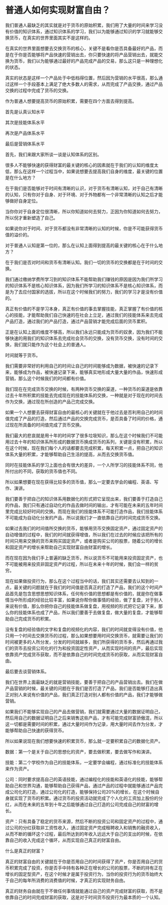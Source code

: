 # 普通人如何实现财富自由？

我们普通人最缺乏的其实就是对于货币的原始积累，我们用了大量的时间来学习没有价值的知识体系，通过知识体系的学习，我们以为能够通过知识的学习就能够交换货币，在真实的世界里面其实不是这样的。

在真实的世界里面想要去交换货币的核心，关键不是看你是否具备最好的产品，而是在于你是否能够将产品快速的营销出去，你只要快速的将产品营销出去，就能交换为货币，我们以为能够通过最好的产品完成产品的交易，那么这只是一种理想化的状态。

真实的状态是这样一个产品处于中低档得位置，然后因为营销的水平很高，那么通过这样一个手段基本上满足了绝大多数人的需求，从而完成了产品交换，通过产品交换的过程中完成了货币的交换。

作为普通人想要提高货币的原始积累，需要在四个方面去得到提高。

首先是认真认知水平

其次是技能体系水平

再次是产品体系水平

最后是营销体系水平

首先，我们来跟大家所谈一谈是认知体系的区别。

很多人不能够快速的获得财富的最关键的核心的因素就在于我们的认知的维度太低，那么在这样一个过程当中，如果说想要去提高我们自身的维度，最关键的位置是在什么地方？

在于我们是否能够对于时间有清晰的认识，对于货币有清晰认知，对于自己有清晰的认知，只有你对于自身、对于环境、对于外物都有一个非常清晰的认知之后才能够做好自身定位。

当你你对于自身定位很清晰，所以你知道如何去努力，正因为你知道如何去努力，所以倪才重新塑造了自己。

如果说你对于时间、对于货币都没有非常清晰的认知的时候，你是不可能获得货币值的溢价的。

对于普通人认知是第一位的，那么在认知上面得到提高的最关键的核心在于什么地方？

在于我们是否对时间和货币有清晰认知。我们一切的货币的交换都是在于时间的交换。

我们通过缴纳学费所学习到的知识体系不能帮助我们赚钱的原因是因为我们所学习的知识体系不是核心知识体系，因为我们所学习的知识体系不是核心知识体系，而是为了去应付国家的选拔，所以在这个时候我们的努力，我们的学习才是没有价值的。

真正有价值的不是学习本身，真正有价值的事去掌握技能，真正掌握了有价值的核心的技能，才能帮助我们自己快速的在社会上立足，通过我们的技能体系来去完成产品打造，通过我们的产品打造，通过产品营销才能完成后面的货币累积。

正是在认知上面的维度不够高，所以我们永远只能成为货币的奴隶，因为我们不能够快速的用我们的知识体系去完成社会货币的交换，没有货币交换，没有时间的交换，我们就只能作为这个社会上的普通人。

时间就等于货币。

我们需要非常好的利用自己的时间让自己的时间能够成为数据，被快速的记录下来，能够成为作品，被快速记录下来，能够真实地形成大量大量的作品，快速形成营销，那么这个时候我们的时间都有价值。

我们现在在完成货币交换的时候，有两种货币交换的渠道，一种货币的渠道是依靠过去十年所积累的技能去完成现在的技能体系的交换，一种就是对于现在的时间去作为交换，通过现在所创造的产品己完成交换。

如果一个人想要去获得财富自由的最核心的关键就在于他过去是否利用自己的时间值完成了产品的打造，然后通过产品的交换完成货币，是否具备了时间的价格，通过现在所具备的时间值完成了货币交换。

我们最大的悲哀就是用十年的时间学了很多垃圾知识，那么在这个时候我们不可能用过去十年的知识体系所形成的数据货币换成货币的系列，关键是没有积累，所以在这个时候，现在我们每个人的话都要去完成积累，每天积累一点，把自己的知识体系大量的积累，才能够帮助自己生活的提高，从而去交换货币值。

同时在技能体系的学习上面也会有很大的差异，一个人所学习的技能体系不同，他所付出的不同，获取的货币值也不同。

所以如果想要在现在获得比较多的货币值，那么一定要去学会的编程、英语、写作、演讲。

我们要善于把自己的知识体系用数据化的形式把它呈现出来，我们要善于打造自己的作品，我们只有通过自动化的作品去做时间的输出，才有可能在未来的五年时间里完成比较好时间的交换。而现在我们的技能体系不可能打造作品，我们技能体系不可能成为自动化分发的产品，所以说我们才一直依靠自己的时间完成货币交换。

如果过去我们的时间值所交换的货币，能够用货币交换固定资产，通过固定资产的自动增值的过程中，我们的时间就获得增值，所以我们在过去的时候应该把所有的时间只用来交换的货币来购买固定资产，或者是购买公司的股票，随着公司的增长和固定资产的增长来帮助自己实现财富自由财富的增长。

而在现在因为我们手上普遍的缺乏货币，所以说货币不可能用来投资固定资产，也不可能被用来投资非固定资产的过程，所以在未来十年的时候，我们会一样的贫穷。

现在如果做投资行为，那么在这个过程当中的话，我们其实还需要去认知到的一点，最关键的问题就在于我们的时间值是否真正的打造了产品，我们的这个时间产品首先是包含思想思想知识体系，任何有价值的思想都是有价值的，就是你在做事情当中所形成的经验比较丰富，如果说你帮你做事情的经验，做了复盘，对于别人来说有价值，那么你把你自己的技能体系做复盘，用视频的形式把它记录下来，那么你的技能体系也成了产品，所以我们要善于去做复盘，做大量的复盘，才能够帮助自己完成货币的积累。

没有复盘的经验值的文字和复盘的视频化的内容，我们的时间就变得没有价值，他只用一个时间去交换货币的过程，那么如果想要用时间交换货币，就需要让我们的时间被更多的人所分发，分发的时间就越多，我们所获得的货币多，然后再通过我们的货币去投资公司化的行为和投资固定性资产，从而实现时间的资产，最后实现依靠资产完成货币获取，而不是依靠自己的时间完成货币的获取，从而实现财富自由。

最后要去谈营销体系。

我们在世界上面最缺乏的就是营销技能，要善于把自己的产品营销出去。我们在做产品营销的时候，最关键的问题在于我们是否打造了产品，我们是否能够打造出真正对别人来说有价值的产品，我们真正打造对别人都有价值的产品，我们才能够做营销。

如果我们不能够实现自己的产品去做营销，我们就需要通过大量的数据证明自己，然后用自己的数据证明自己之后来销售这些产品，才有可能完成财富骄傲混，所以这一切都是需要时间的积累，通过大量时间作为记录，用大量时间去作为分发，才能够帮助自己快速的获得货币。

所以如果说现在我们想要快速的积累货币，那么就一定要积累自己的数据化资产。

数据：第一个是关于自己的思想化的资产，要去做积累，要去做写作和演讲。

技能：第二个学校作为自己的技能体系，一定要学会编程，通过标准化的技能体系来作为资产。

公司：同时要求提高自己的英语技能，通过编程化的技能和英语化的技能，能够帮助自己和世界沟通，能够帮助自己获得产品，通过产品的过程中就能够通过产品完成公司化的打造，通过公司化的打造，能够保持公司20%的增长，在这个时候自身就实现了货币的积累。通过货币的投资活动就完成了个人化的工资加上股份的分红，从而在未来的五年到十年之后能够通过自己打造的公司完成自己的财富的增长。

资产：只有具备了稳定的货币来源，然后不断的投资公司和固定资产的过程中，通过公司的分红获取非工资性收入，通过固定资产完成租聘收入和销售的融资收入，从而不断的循环这个过程，最后所达到的年收入远远大于自己的支出的时候，在依靠自己的收入完成这个循环，从而实现自己真正的财富自由。

什么是真正的财富？

真正的财富自由的关键就在于你是否用自己的时间获得了资产，你是否用自己的货币积累完成了投资，你是否手中持有各种正在增长的公司的股票，不断的持有正在增长的固定型资产，在这个时候才是属于投资行为，当你的投资行为的货币始终大于自己的每年所消费的消费值的时候，才真正的实现财务自由。

真正的财务自由就在于不做任何事情就能通过自己的资产完成财富的获取，而不是依靠自己的时间完成财富的获取，这是对于时间货币投资行为最本质的一个认知。

